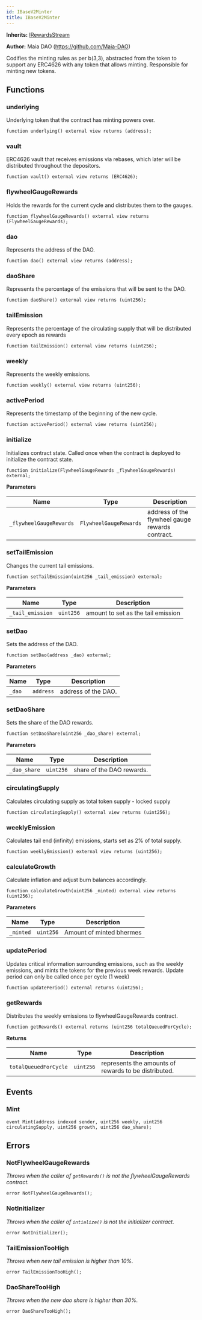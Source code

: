 ```yaml
---
id: IBaseV2Minter
title: IBaseV2Minter
---
```


**Inherits:**
[IRewardsStream](/rewards/interfaces/IFlywheelGaugeRewards.sol/interface.IRewardsStream.md)

**Author:**
Maia DAO (https://github.com/Maia-DAO)

Codifies the minting rules as per b(3,3), abstracted from the token to support
any ERC4626 with any token that allows minting. Responsible for minting new tokens.


## Functions
### underlying

Underlying token that the contract has minting powers over.


```solidity
function underlying() external view returns (address);
```

### vault

ERC4626 vault that receives emissions via rebases, which later will be distributed throughout the depositors.


```solidity
function vault() external view returns (ERC4626);
```

### flywheelGaugeRewards

Holds the rewards for the current cycle and distributes them to the gauges.


```solidity
function flywheelGaugeRewards() external view returns (FlywheelGaugeRewards);
```

### dao

Represents the address of the DAO.


```solidity
function dao() external view returns (address);
```

### daoShare

Represents the percentage of the emissions that will be sent to the DAO.


```solidity
function daoShare() external view returns (uint256);
```

### tailEmission

Represents the percentage of the circulating supply
that will be distributed every epoch as rewards


```solidity
function tailEmission() external view returns (uint256);
```

### weekly

Represents the weekly emissions.


```solidity
function weekly() external view returns (uint256);
```

### activePeriod

Represents the timestamp of the beginning of the new cycle.


```solidity
function activePeriod() external view returns (uint256);
```

### initialize

Initializes contract state. Called once when the contract is
deployed to initialize the contract state.


```solidity
function initialize(FlywheelGaugeRewards _flywheelGaugeRewards) external;
```
**Parameters**

|Name|Type|Description|
|----|----|-----------|
|`_flywheelGaugeRewards`|`FlywheelGaugeRewards`|address of the flywheel gauge rewards contract.|


### setTailEmission

Changes the current tail emissions.


```solidity
function setTailEmission(uint256 _tail_emission) external;
```
**Parameters**

|Name|Type|Description|
|----|----|-----------|
|`_tail_emission`|`uint256`|amount to set as the tail emission|


### setDao

Sets the address of the DAO.


```solidity
function setDao(address _dao) external;
```
**Parameters**

|Name|Type|Description|
|----|----|-----------|
|`_dao`|`address`|address of the DAO.|


### setDaoShare

Sets the share of the DAO rewards.


```solidity
function setDaoShare(uint256 _dao_share) external;
```
**Parameters**

|Name|Type|Description|
|----|----|-----------|
|`_dao_share`|`uint256`|share of the DAO rewards.|


### circulatingSupply

Calculates circulating supply as total token supply - locked supply


```solidity
function circulatingSupply() external view returns (uint256);
```

### weeklyEmission

Calculates tail end (infinity) emissions, starts set as 2% of total supply.


```solidity
function weeklyEmission() external view returns (uint256);
```

### calculateGrowth

Calculate inflation and adjust burn balances accordingly.


```solidity
function calculateGrowth(uint256 _minted) external view returns (uint256);
```
**Parameters**

|Name|Type|Description|
|----|----|-----------|
|`_minted`|`uint256`|Amount of minted bhermes|


### updatePeriod

Updates critical information surrounding emissions, such as
the weekly emissions, and mints the tokens for the previous week rewards.
Update period can only be called once per cycle (1 week)


```solidity
function updatePeriod() external returns (uint256);
```

### getRewards

Distributes the weekly emissions to flywheelGaugeRewards contract.


```solidity
function getRewards() external returns (uint256 totalQueuedForCycle);
```
**Returns**

|Name|Type|Description|
|----|----|-----------|
|`totalQueuedForCycle`|`uint256`|represents the amounts of rewards to be distributed.|


## Events
### Mint

```solidity
event Mint(address indexed sender, uint256 weekly, uint256 circulatingSupply, uint256 growth, uint256 dao_share);
```

## Errors
### NotFlywheelGaugeRewards
*Throws when the caller of `getRewards()` is not the flywheelGaugeRewards contract.*


```solidity
error NotFlywheelGaugeRewards();
```

### NotInitializer
*Throws when the caller of `intialize()` is not the initializer contract.*


```solidity
error NotInitializer();
```

### TailEmissionTooHigh
*Throws when new tail emission is higher than 10%.*


```solidity
error TailEmissionTooHigh();
```

### DaoShareTooHigh
*Throws when the new dao share is higher than 30%.*


```solidity
error DaoShareTooHigh();
```

